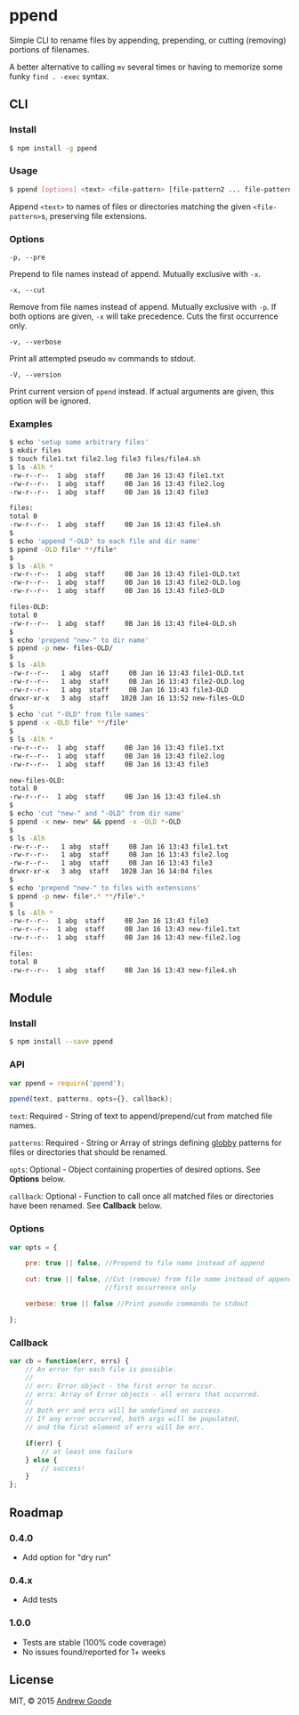 # ppend

Simple CLI to rename files by appending, prepending, or cutting (removing) portions of filenames.

A better alternative to calling `mv` several times or having to memorize some funky `find . -exec` syntax.
## CLI

### Install

```sh
$ npm install -g ppend
```

### Usage

```sh
$ ppend [options] <text> <file-pattern> [file-pattern2 ... file-patternN]
```

Append `<text>` to names of files or directories matching the given `<file-pattern>`s, preserving file extensions.

### Options

`-p, --pre`

Prepend to file names instead of append. Mutually exclusive with `-x`.

`-x, --cut`

Remove from file names instead of append. Mutually exclusive with `-p`. If both options are given, `-x` will take precedence. Cuts the first occurrence only.

`-v, --verbose`

Print all attempted pseudo `mv` commands to stdout.

`-V, --version`

Print current version of `ppend` instead. If actual arguments are given, this option will be ignored.

### Examples

```sh
$ echo 'setup some arbitrary files'
$ mkdir files
$ touch file1.txt file2.log file3 files/file4.sh
$ ls -Alh *
-rw-r--r--  1 abg  staff     0B Jan 16 13:43 file1.txt
-rw-r--r--  1 abg  staff     0B Jan 16 13:43 file2.log
-rw-r--r--  1 abg  staff     0B Jan 16 13:43 file3

files:
total 0
-rw-r--r--  1 abg  staff     0B Jan 16 13:43 file4.sh
$
$ echo 'append "-OLD" to each file and dir name'
$ ppend -OLD file* **/file*
$
$ ls -Alh *
-rw-r--r--  1 abg  staff     0B Jan 16 13:43 file1-OLD.txt
-rw-r--r--  1 abg  staff     0B Jan 16 13:43 file2-OLD.log
-rw-r--r--  1 abg  staff     0B Jan 16 13:43 file3-OLD

files-OLD:
total 0
-rw-r--r--  1 abg  staff     0B Jan 16 13:43 file4-OLD.sh
$
$ echo 'prepend "new-" to dir name'
$ ppend -p new- files-OLD/
$
$ ls -Alh
-rw-r--r--   1 abg  staff     0B Jan 16 13:43 file1-OLD.txt
-rw-r--r--   1 abg  staff     0B Jan 16 13:43 file2-OLD.log
-rw-r--r--   1 abg  staff     0B Jan 16 13:43 file3-OLD
drwxr-xr-x   3 abg  staff   102B Jan 16 13:52 new-files-OLD
$
$ echo 'cut "-OLD" from file names'
$ ppend -x -OLD file* **/file*
$
$ ls -Alh *
-rw-r--r--  1 abg  staff     0B Jan 16 13:43 file1.txt
-rw-r--r--  1 abg  staff     0B Jan 16 13:43 file2.log
-rw-r--r--  1 abg  staff     0B Jan 16 13:43 file3

new-files-OLD:
total 0
-rw-r--r--  1 abg  staff     0B Jan 16 13:43 file4.sh
$
$ echo 'cut "new-" and "-OLD" from dir name'
$ ppend -x new- new* && ppend -x -OLD *-OLD
$
$ ls -Alh
-rw-r--r--   1 abg  staff     0B Jan 16 13:43 file1.txt
-rw-r--r--   1 abg  staff     0B Jan 16 13:43 file2.log
-rw-r--r--   1 abg  staff     0B Jan 16 13:43 file3
drwxr-xr-x   3 abg  staff   102B Jan 16 14:04 files
$
$ echo 'prepend "new-" to files with extensions'
$ ppend -p new- file*.* **/file*.*
$
$ ls -Alh *
-rw-r--r--  1 abg  staff     0B Jan 16 13:43 file3
-rw-r--r--  1 abg  staff     0B Jan 16 13:43 new-file1.txt
-rw-r--r--  1 abg  staff     0B Jan 16 13:43 new-file2.log

files:
total 0
-rw-r--r--  1 abg  staff     0B Jan 16 13:43 new-file4.sh
```

## Module

### Install

```sh
$ npm install --save ppend
```

### API

```js
var ppend = require('ppend');

ppend(text, patterns, opts={}, callback);
```

`text`: Required - String of text to append/prepend/cut from matched file names.

`patterns`: Required - String or Array of strings defining [globby](https://www.npmjs.com/package/globby) patterns for files or directories that should be renamed.

`opts`: Optional - Object containing properties of desired options. See **Options** below.

`callback`: Optional - Function to call once all matched files or directories have been renamed. See **Callback** below.

### Options

```js
var opts = {

	pre: true || false, //Prepend to file name instead of append

	cut: true || false, //Cut (remove) from file name instead of append,
	                    //first occurrence only

	verbose: true || false //Print pseudo commands to stdout

};
```

### Callback

```js
var cb = function(err, errs) {
	// An error for each file is possible.
	//
	// err: Error object - the first error to occur.
	// errs: Array of Error objects - all errors that occurred.
	//
	// Both err and errs will be undefined on success.
	// If any error occurred, both args will be populated,
	// and the first element of errs will be err.

	if(err) {
		// at least one failure
	} else {
		// success!
	}
};
```

## Roadmap

### 0.4.0

- Add option for "dry run"

### 0.4.x

- Add tests

### 1.0.0

- Tests are stable (100% code coverage)
- No issues found/reported for 1+ weeks

## License

MIT, &copy; 2015 [Andrew Goode](https://www.npmjs.com/~abg)
